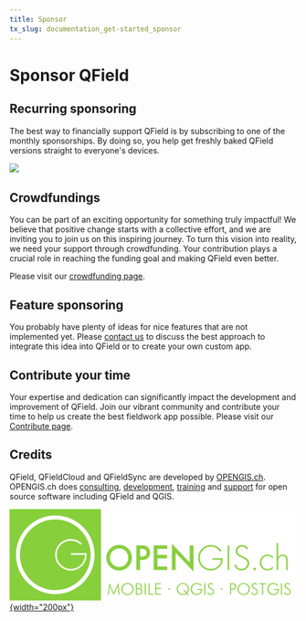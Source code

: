 ```yaml
---
title: Sponsor
tx_slug: documentation_get-started_sponsor
---
```


# Sponsor QField

## Recurring sponsoring
The best way to financially support QField is by subscribing to one of the monthly sponsorships. By doing so, you help get freshly baked QField versions straight to everyone's devices.

[![](https://img.shields.io/static/v1?label=Sponsor%20Now&message=%E2%9D%A4&logo=GitHub&color=%2380CC28)](https://github.com/sponsors/opengisch)


## Crowdfundings

You can be part of an exciting opportunity for something truly impactful! We believe that positive change starts with a collective effort, and we are inviting you to join us on this inspiring journey. To turn this vision into reality, we need your support through crowdfunding. Your contribution plays a crucial role in reaching the funding goal and making QField even better.

Please visit our [crowdfunding page](https://www.opengis.ch/category/crowdfunding/).

## Feature sponsoring
You probably have plenty of ideas for nice features that are not implemented yet. Please [contact us](https://opengis.ch/#contact) to discuss the best approach to integrate this idea into QField or to create your own custom app.

## Contribute your time
Your expertise and dedication can significantly impact the development and improvement of QField. Join our vibrant community and contribute your time to help us create the best fieldwork app possible.
Please visit our [Contribute page](/get-started/contribute/).

## Credits

QField, QFieldCloud and QFieldSync are developed by [OPENGIS.ch](https://www.opengis.ch/). OPENGIS.ch does [consulting](https://www.opengis.ch/training-consulting/),
[development](https://www.opengis.ch/custom-development/), [training](https://www.opengis.ch/qfield-training/) and [support](https://www.opengis.ch/qgis-support/) for open source software including QField and
QGIS.

[![OPENGIS.ch](../assets/images/opengisch_main_transparent.png){width="200px"}](http://www.opengis.ch)
